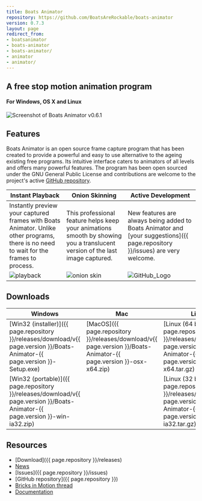 ```yaml
---
title: Boats Animator
repository: https://github.com/BoatsAreRockable/boats-animator
version: 0.7.3
layout: page
redirect_from:
- boatsanimator
- boats-animator
- boats-animator/
- animator
- animator/
---
```

## A free stop motion animation program

#### For Windows, OS X and Linux

![Screenshot of Boats Animator v0.6.1](https://cloud.githubusercontent.com/assets/3674297/10865688/78153514-7fea-11e5-8e34-0e600ada42eb.png)

## Features

Boats Animator is an open source frame capture program that has been created to provide a powerful and easy to use alternative to the ageing existing free programs. Its intuitive interface caters to animators of all levels and offers many powerful features. The program has been open sourced under the GNU General Public License and contributions are welcome to the project's active [GitHub repository](https://github.com/boatsarerockable/animator).

| Instant Playback | Onion Skinning | Active Development |
| - | - | - |
| Instantly preview your captured frames with Boats Animator. Unlike other programs, there is no need to wait for the frames to process. | This professional feature helps keep your animations smooth by showing you a translucent version of the last image captured. | New features are always being added to Boats Animator and [your suggestions]({{ page.repository }}/issues) are very welcome. |
| ![playback](http://charlielee.uk/wp-content/uploads/2015/11/playback.png) | ![onion skin](http://charlielee.uk/wp-content/uploads/2015/11/onion-skin.png) | ![GitHub_Logo](http://charlielee.uk/wp-content/uploads/2015/11/GitHub_Logo-510x209.png) |

## Downloads

| Windows | Mac | Linux |
| - | - | - |
| [Win32 (installer)]({{ page.repository }}/releases/download/v{{ page.version }}/Boats-Animator-{{ page.version }}-Setup.exe) | [MacOS]({{ page.repository }}/releases/download/v{{ page.version }}/Boats-Animator-{{ page.version }}-osx-x64.zip) | [Linux (64 bit)]({{ page.repository }}/releases/download/v{{ page.version }}/Boats-Animator-{{ page.version }}-linux-x64.tar.gz) |
| [Win32 (portable)]({{ page.repository }}/releases/download/v{{ page.version }}/Boats-Animator-{{ page.version }}-win-ia32.zip) | | [Linux (32 bit)]({{ page.repository }}/releases/download/v{{ page.version }}/Boats-Animator-{{ page.version }}-linux-ia32.tar.gz) |


## Resources

* [Download]({{ page.repository }}/releases)
* [News](/category/boats-animator)
* [Issues]({{ page.repository }}/issues)
* [GitHub repository]({{ page.repository }})
* [Bricks in Motion thread](http://www.bricksinmotion.com/forums/topic/21891/)
* [Documentation](http://boatsanimator.readthedocs.io)